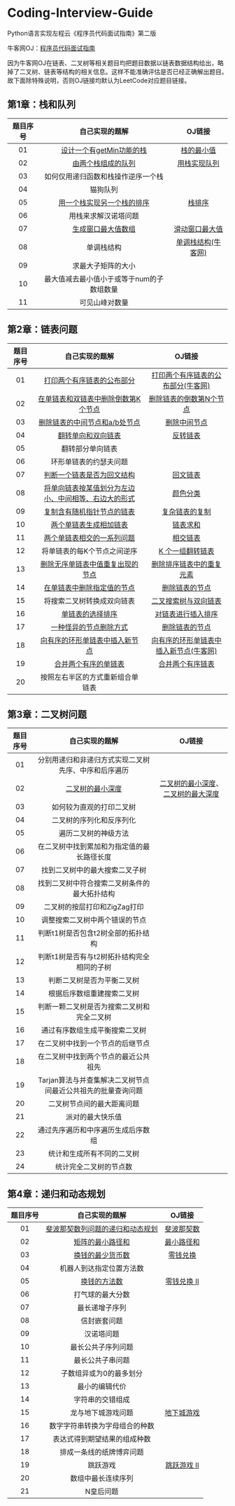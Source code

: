 # Coding-Interview-Guide
Python语言实现左程云《程序员代码面试指南》第二版

牛客网OJ：[程序员代码面试指南](https://www.nowcoder.com/ta/programmer-code-interview-guide?page=1)

因为牛客网OJ在链表、二叉树等相关题目均把题目数据以链表数据结构给出，略掉了二叉树、链表等结构的相关信息。这样不能准确评估是否已经正确解出题目。故下面除特殊说明，否则OJ链接均默认为LeetCode对应题目链接。 

## 第1章：栈和队列

| 题目序号 |                        自己实现的题解                        |                            OJ链接                            |
| :------: | :----------------------------------------------------------: | :----------------------------------------------------------: |
|    01    | [设计一个有getMin功能的栈](https://github.com/gdutthu/Coding-Interview-Guide/blob/master/chap1/01_MinStack.py) | [栈的最小值](https://leetcode-cn.com/problems/min-stack-lcci/) |
|    02    | [由两个栈组成的队列](https://github.com/gdutthu/Coding-Interview-Guide/blob/master/chap1/02_MyQueue.py) | [用栈实现队列](https://leetcode-cn.com/problems/implement-queue-using-stacks/) |
|    03    |              如何仅用递归函数和栈操作逆序一个栈              |                                                              |
|    04    |                           猫狗队列                           |                                                              |
|    05    | [用一个栈实现另一个栈的排序](https://github.com/gdutthu/Coding-Interview-Guide/blob/master/chap1/05_SortedStack.py) | [栈排序](https://leetcode-cn.com/problems/sort-of-stacks-lcci/) |
|    06    |                     用栈来求解汉诺塔问题                     |                                                              |
|    07    | [生成窗口最大值数组](https://github.com/gdutthu/Coding-Interview-Guide/blob/master/chap1/07_maxSlidingWindow.py) | [滑动窗口最大值](https://leetcode-cn.com/problems/sliding-window-maximum/) |
|    08    |                          单调栈结构                          | [单调栈结构(牛客网)](https://www.nowcoder.com/questionTerminal/e3d18ffab9c543da8704ede8da578b55) |
|    09    |                      求最大子矩阵的大小                      |                                                              |
|    10    |          最大值减去最小值小于或等于num的子数组数量           |                                                              |
|    11    |                        可见山峰对数量                        |                                                              |

## 第2章：链表问题

| 题目序号 |                        自己实现的题解                        |                            OJ链接                            |
| :------: | :----------------------------------------------------------: | :----------------------------------------------------------: |
|    01    | [打印两个有序链表的公布部分](https://github.com/gdutthu/Coding-Interview-Guide/blob/master/chap2/01_printCommonPart.py) | [打印两个有序链表的公布部分(牛客网)](https://www.nowcoder.com/practice/8943eea40dbb4185b187d80fd050fee9?tpId=101&&tqId=33116&rp=1&ru=/ta/programmer-code-interview-guide&qru=/ta/programmer-code-interview-guide/question-ranking) |
|    02    | [在单链表和双链表中删除倒数第K个节点](https://github.com/gdutthu/Coding-Interview-Guide/blob/master/chap2/02_removeNthFromEnd.py) | [ 删除链表的倒数第N个节点](https://leetcode-cn.com/problems/remove-nth-node-from-end-of-list/) |
|    03    | [删除链表的中间节点和a/b处节点](https://github.com/gdutthu/Coding-Interview-Guide/blob/master/chap2/03_deleteNode.py) | [删除中间节点](https://leetcode-cn.com/problems/delete-middle-node-lcci/) |
|    04    | [翻转单向和双向链表](https://github.com/gdutthu/Coding-Interview-Guide/blob/master/chap2/04_reverseList.py) | [反转链表](https://leetcode-cn.com/problems/fan-zhuan-lian-biao-lcof/) |
|    05    |                       翻转部分单向链表                       |                                                              |
|    06    |                    环形单链表的约瑟夫问题                    |                                                              |
|    07    | [判断一个链表是否为回文结构](https://github.com/gdutthu/Coding-Interview-Guide/blob/master/chap2/07_isPalindrome.py) | [回文链表](https://leetcode-cn.com/problems/palindrome-linked-list/) |
|    08    | [将单向链表按某值划分为左边小、中间相等、右边大的形式](https://github.com/gdutthu/Coding-Interview-Guide/blob/master/chap2/08_sortColors.py) |  [颜色分类](https://leetcode-cn.com/problems/sort-colors/)   |
|    09    | [复制含有随机指针节点的链表](https://github.com/gdutthu/Coding-Interview-Guide/blob/master/chap2/09_copyRandomList.py) | [复杂链表的复制](https://leetcode-cn.com/problems/fu-za-lian-biao-de-fu-zhi-lcof/) |
|    10    | [两个单链表生成相加链表](https://github.com/gdutthu/Coding-Interview-Guide/blob/master/chap2/10_addTwoNumbers.py) | [链表求和](https://leetcode-cn.com/problems/sum-lists-lcci/) |
|    11    | [两个单链表相交的一系列问题](https://github.com/gdutthu/Coding-Interview-Guide/blob/master/chap2/11_getIntersectionNode.py) | [相交链表](https://leetcode-cn.com/problems/intersection-of-two-linked-lists/) |
|    12    |                 将单链表的每K个节点之间逆序                  | [K 个一组翻转链表](https://leetcode-cn.com/problems/reverse-nodes-in-k-group/) |
|    13    | [删除无序单链表中值重复出现的节点](https://github.com/gdutthu/Coding-Interview-Guide/blob/master/chap2/13_deleteDuplicates.py) | [删除排序链表中的重复元素](https://leetcode-cn.com/problems/remove-duplicates-from-sorted-list/) |
|    14    | [在单链表中删除指定值的节点](https://github.com/gdutthu/Coding-Interview-Guide/blob/master/chap2/14_deleteNode.py) | [删除链表的节点](https://leetcode-cn.com/problems/shan-chu-lian-biao-de-jie-dian-lcof/) |
|    15    |                  将搜索二叉树转换成双向链表                  | [二叉搜索树与双向链表](https://leetcode-cn.com/problems/er-cha-sou-suo-shu-yu-shuang-xiang-lian-biao-lcof/) |
|    16    | [单链表的选择排序](https://github.com/gdutthu/Coding-Interview-Guide/blob/master/chap2/16_insertionSortList.py) | [对链表进行插入排序](https://leetcode-cn.com/problems/insertion-sort-list/) |
|    17    | [一种怪异的节点删除方式](https://github.com/gdutthu/Coding-Interview-Guide/blob/master/chap2/17_deleteNode.py) | [删除链表的节点](https://leetcode-cn.com/problems/shan-chu-lian-biao-de-jie-dian-lcof/) |
|    18    | [向有序的环形单链表中插入新节点](https://github.com/gdutthu/Coding-Interview-Guide/blob/master/chap2/18_insertNode.py) | [向有序的环形单链表中插入新节点(牛客网)](https://www.nowcoder.com/practice/8a2ed8d048f241fd92b478140bad18a1?tpId=101&&tqId=33226&rp=1&ru=/ta/programmer-code-interview-guide&qru=/ta/programmer-code-interview-guide/question-ranking) |
|    19    | [合并两个有序的单链表](https://github.com/gdutthu/Coding-Interview-Guide/blob/master/chap2/19_mergeTwoLists.py) | [合并两个有序链表](https://leetcode-cn.com/problems/merge-two-sorted-lists/) |
|    20    |               按照左右半区的方式重新组合单链表               |                                                              |

## 第3章：二叉树问题

| 题目序号 |                        自己实现的题解                        |                            OJ链接                            |
| :------: | :----------------------------------------------------------: | :----------------------------------------------------------: |
|    01    |     分别用递归和非递归方式实现二叉树先序、中序和后序遍历     |                                                              |
|    02    | [二叉树的最小深度](https://github.com/gdutthu/Coding-Interview-Guide/blob/master/chap3/02_minDepth.py) | [二叉树的最小深度](https://leetcode-cn.com/problems/minimum-depth-of-binary-tree/)、[二叉树的最大深度](https://leetcode-cn.com/problems/maximum-depth-of-binary-tree/) |
|    03    |                   如何较为直观的打印二叉树                   |                                                              |
|    04    |                   二叉树的序列化和反序列化                   |                                                              |
|    05    |                     遍历二叉树的神级方法                     |                                                              |
|    06    |          在二叉树中找到累加和为指定值的最长路径长度          |                                                              |
|    07    |                找到二叉树中的最大搜索二叉子树                |                                                              |
|    08    |         找到二叉树中符合搜索二叉树条件的最大拓扑结构         |                                                              |
|    09    |                 二叉树的按层打印和ZigZag打印                 |                                                              |
|    10    |                调整搜索二叉树中两个错误的节点                |                                                              |
|    11    |              判断t1树是否包含t2树全部的拓扑结构              |                                                              |
|    12    |          判断t1树是否有与t2树拓扑结构完全相同的子树          |                                                              |
|    13    |                  判断二叉树是否为平衡二叉树                  |                                                              |
|    14    |                  根据后序数组重建搜索二叉树                  |                                                              |
|    15    |          判断一颗二叉树是否为搜索二叉树和完全二叉树          |                                                              |
|    16    |                通过有序数组生成平衡搜索二叉树                |                                                              |
|    17    |               在二叉树中找到一个节点的后继节点               |                                                              |
|    18    |             在二叉树中找到两个节点的最近公共祖先             |                                                              |
|    19    | Tarjan算法与并查集解决二叉树节点间最近公共祖先的批量查询问题 |                                                              |
|    20    |                  二叉树节点间的最大距离问题                  |                                                              |
|    21    |                       派对的最大快乐值                       |                                                              |
|    22    |              通过先序遍历和中序遍历生成后序数组              |                                                              |
|    23    |                  统计和生成所有不同的二叉树                  |                                                              |
|    24    |                    统计完全二叉树的节点数                    |                                                              |



## 第4章：递归和动态规划

| 题目序号 |                        自己实现的题解                        |                            OJ链接                            |
| :------: | :----------------------------------------------------------: | :----------------------------------------------------------: |
|    01    | [斐波那契数列问题的递归和动态规划](https://github.com/gdutthu/Coding-Interview-Guide/blob/master/chap4/01_fib.py) | [斐波那契数](https://leetcode-cn.com/problems/fibonacci-number/) |
|    02    | [矩阵的最小路径和](https://github.com/gdutthu/Coding-Interview-Guide/blob/master/chap4/02_minPathSum.py) | [最小路径和](https://leetcode-cn.com/problems/minimum-path-sum/) |
|    03    | [换钱的最少货币数](https://github.com/gdutthu/Coding-Interview-Guide/blob/master/chap4/03_coinChange.py) |  [零钱兑换](https://leetcode-cn.com/problems/coin-change/)   |
|    04    |                   机器人到达指定位置方法数                   |                                                              |
|    05    | [换钱的方法数](https://github.com/gdutthu/Coding-Interview-Guide/blob/master/chap4/05_coinChange.py) | [零钱兑换 II](https://leetcode-cn.com/problems/coin-change-2/) |
|    06    |                       打气球的最大分数                       |                                                              |
|    07    |                        最长递增子序列                        |                                                              |
|    08    |                         信封嵌套问题                         |                                                              |
|    09    |                          汉诺塔问题                          |                                                              |
|    10    |                      最长公共子序列问题                      |                                                              |
|    11    |                       最长公共子串问题                       |                                                              |
|    12    |                   子数组异或为0的最多划分                    |                                                              |
|    13    |                        最小的编辑代价                        |                                                              |
|    14    |                       字符串的交错组成                       |                                                              |
|    15    |                      龙与地下城游戏问题                      | [地下城游戏](https://leetcode-cn.com/problems/dungeon-game/) |
|    16    |                数字字符串转换为字母组合的种数                |                                                              |
|    17    |                 表达式得到期望结果的组成种数                 |                                                              |
|    18    |                   排成一条线的纸牌博弈问题                   |                                                              |
|    19    |                           跳跃游戏                           | [跳跃游戏 II](https://leetcode-cn.com/problems/jump-game-ii/) |
|    20    |                      数组中最长连续序列                      |                                                              |
|    21    |                          N皇后问题                           |                                                              |

